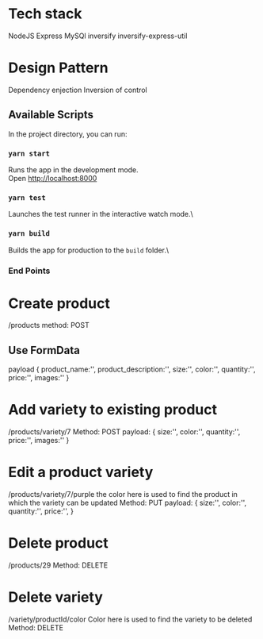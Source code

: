 # Tech stack

NodeJS
Express
MySQl
inversify
inversify-express-util

# Design Pattern

Dependency enjection
Inversion of control

## Available Scripts

In the project directory, you can run:

### `yarn start`

Runs the app in the development mode.\
Open [http://localhost:8000](http://localhost:8000)

### `yarn test`

Launches the test runner in the interactive watch mode.\

### `yarn build`

Builds the app for production to the `build` folder.\

### End Points

# Create product

/products
method: POST

## Use FormData

payload {
product_name:'',
product_description:'',
size:'',
color:'',
quantity:'',
price:'',
images:''
}

# Add variety to existing product

/products/variety/7
Method: POST
payload: {
size:'',
color:'',
quantity:'',
price:'',
images:''
}

# Edit a product variety

/products/variety/7/purple the color here is used to find the product in which the variety can be updated
Method: PUT
payload: {
size:'',
color:'',
quantity:'',
price:'',
}

# Delete product

/products/29
Method: DELETE

# Delete variety

/variety/productId/color Color here is used to find the variety to be deleted
Method: DELETE
